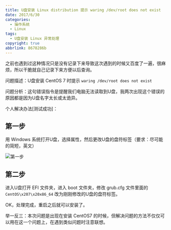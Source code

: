 ```yaml
---
title: U盘安装 Linux distribution 提示 waring /dev/root does not exist
date: 2017/6/30
categories:
  - 操作系统
  - Linux
tags:
  - U盘安装 Linux 异常处理
copyright: true
abbrlink: 8678286b
---
```


之前也遇到过这种情况只是没有记录下来导致这次遇到的时候又百度了一遍，很麻烦，所以干脆就自己记录下来方便以后查询。

问题描述：U盘安装 CentOS 7 时提示 `waring /dev/root does not exist`

问题分析：这句错误指令是提醒我们电脑无法读取到U盘，我两次出现这个错误的原因都是因为U盘名字太长或太诡异。

个人解决办法[测试成功]：

## 第一步

用 Windows 系统打开U盘，选择属性，然后更改U盘的盘符标签（要求：尽可能的简短，英文）

![第一步][1]

## 第二步

进入U盘打开 EFI 文件夹，进入 boot 文件夹，修改 grub.cfg 文件里面的 `CentOS\x207\x20x86_64` 改为刚刚修改的U盘的盘符标签。

OK，处理完成，重启之后就可以安装了。

举一反三：本次问题是出现在安装 CentOS7 的时候，但解决问题的方法不仅仅可以用在这一个问题上，在遇到类似问题时注意联想。

[1]: https://www.blanc.site/img/27.png
[2]: https://www.blanc.site/img/28.png